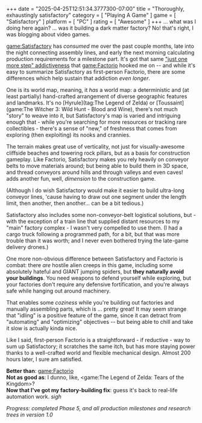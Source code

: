 +++
date = "2025-04-25T12:51:34.3777300-07:00"
title = "Thoroughly, exhaustingly satisfactory"
category = [ "Playing A Game" ]
game = [ "Satisfactory" ]
platform = [ "PC" ]
rating = [ "Awesome" ]
+++
... what was I doing here again? ... was it building a dark matter factory?  No! that's right, I was blogging about video games.

<game:Satisfactory> has *consumed* me over the past couple months, late into the night connecting assembly lines, and early the next morning calculating production requirements for a milestone part.  It's got that same ["just one more step" addictiveness]($SiteBaseURL$2020/08/22/burning-the-midnight-oil/) that <game:Factorio> hooked me on -- and while it's easy to summarize Satisfactory as first-person Factorio, there are some differences which help sustain that addiction *even longer*.

One is its world map, meaning, it *has* a world map: a deterministic and (at least partially) hand-crafted arrangement of diverse geographic features and landmarks.  It's no [Hyrule](tag:The Legend of Zelda) or [Toussaint](game:The Witcher 3: Wild Hunt - Blood and Wine), there's not much "story" to weave into it, but Satisfactory's map is varied and intriguing enough that - while you're searching for more resources or tracking rare collectibles - there's a sense of "new," of freshness that comes from exploring (then exploiting) its nooks and crannies.

The terrain makes great use of verticality, not just for visually-awesome cliffside beaches and towering rock pillars, but as a basis for construction gameplay.  Like Factorio, Satisfactory makes you rely heavily on conveyor belts to move materials around; but being able to build them in 3D space, and thread conveyors around hills and through valleys and even caves! adds another fun, well, *dimension* to the construction game.

(Although I do wish Satisfactory would make it easier to build ultra-long conveyor lines, 'cause having to draw out one segment under the length limit, then another, then another... can be a bit tedious.)

Satisfactory also includes some non-conveyor-belt logistical solutions, but - with the exception of a train line that supplied distant resources to my "main" factory complex - I wasn't very compelled to use them.  (I had a cargo truck following a programmed path, for a bit, but that was more trouble than it was worth; and I never even bothered trying the late-game delivery drones.)

One more non-obvious difference between Satisfactory and Factorio is combat: there *are* hostile alien creeps in this game, including some absolutely hateful and GIANT jumping spiders, but **they naturally avoid your buildings**.  You need weapons to defend yourself while exploring, but your factories don't require any defensive fortification, and you're always safe while hanging out around machinery.

That enables some *coziness* while you're building out factories and manually assembling parts, which is ... pretty great!  It may seem strange that "idling" is a positive feature of the game, since it can detract from "automating" and "optimizing" objectives -- but being able to chill and take it slow is actually kinda nice.

Like I said, first-person Factorio is a straightforward - if reductive - way to sum up Satisfactory; it scratches the same itch, but has more staying power thanks to a well-crafted world and flexible mechanical design.  Almost 200 hours later, I sure am satisfied.

**Better than**: <game:Factorio>  
**Not as good as**: I dunno, like, <game:The Legend of Zelda: Tears of the Kingdom>?  
**Now that I've got my factory-building fix**: guess it's back to real-life automation work. *sigh*

*Progress: completed Phase 5, and all production milestones and research trees in version 1.0*
